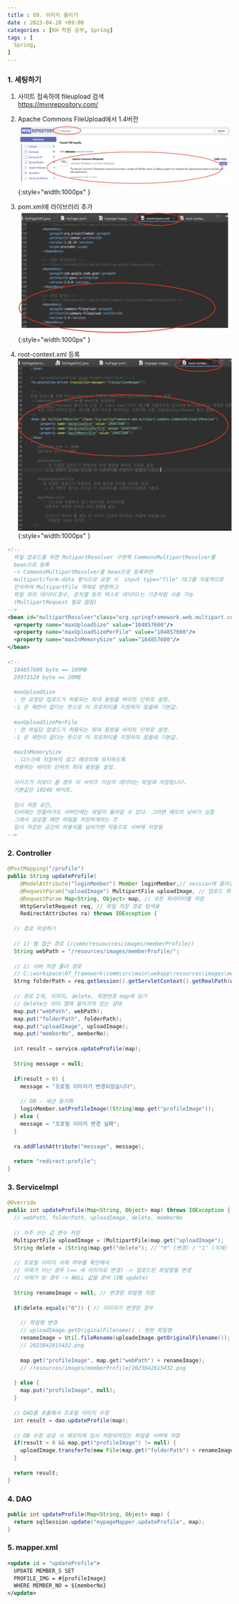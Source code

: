 ```yaml
---
title : 09. 이미지 올리기
date : 2023-04-28 +09:00
categories : [KH 학원 공부, Spring]
tags : [
  Spring,
]
---
```

<!-- ![](/assets/img/Spring/aaaa.png){:style="border:1px solid #eaeaea; border-radius: 7px; padding: 0px;" } -->
<!-- ![](/assets/img/Spring/9-1.png){:style="width:1000px" } -->

### 1. 세팅하기

1) 사이트 접속하여 fileupload 검색    
<a href="https://mvnrepository.com/" target="_blank">https://mvnrepository.com/</a>

2) Apache Commons FileUpload에서 1.4버전
![](/assets/img/Spring/9-1.png){:style="width:1000px" }

3) pom.xml에 라이브러리 추가
![](/assets/img/Spring/9-2.png){:style="width:1000px" }

4) root-context.xml 등록
![](/assets/img/Spring/9-3.png){:style="width:1000px" }

```xml
<!--
  파일 업로드를 위한 MutipartResolver 구현체 CommonsMultipartResolver를
  bean으로 등록
  -> CommonsMultipartResolver를 bean으로 등록하면
  multipart/form-data 형식으로 요청 시  input type="file" 태그를 자동적으로
  인식하여 MultipartFile 객체로 반환하고
  파일 외의 데이터(정수, 문자열 등의 텍스트 데이터)는 기존처럼 사용 가능
  (MultipartRequest 필요 없음)
-->
<bean id="multipartResolver"class="org.springframework.web.multipart.commons.CommonsMultipartResolver">
  <property name="maxUploadSize" value="104857600"/>
  <property name="maxUploadSizePerFile" value="104857600"/>
  <property name="maxInMemorySize" value="104857600"/>
</bean>

<!--
  104857600 byte == 100MB
  20971520 byte == 20MB
  
  maxUploadSize
  : 한 요청당 업로드가 허용되는 최대 용량을 바이트 단위로 설정.
  -1 은 제한이 없다는 뜻으로 이 프로퍼티를 지정하지 않을때 기본값.
  
  maxUploadSizePerFile
  : 한 파일당 업로드가 허용되는 최대 용량을 바이트 단위로 설정.
  -1 은 제한이 없다는 뜻으로 이 프로퍼티를 지정하지 않을때 기본값.
  
  maxInMemorySize
  : 디스크에 저장하지 않고 메모리에 유지하도록
  허용하는 바이트 단위의 최대 용량을 설정.
  
  사이즈가 이보다 클 경우 이 사이즈 이상의 데이터는 파일에 저장됩니다.
  기본값은 10240 바이트.
  
  임시 저장 공간,
  디비에는 안들어가도 서버단에는 파일이 올라갈 수 있다. 그러면 메모리 낭비가 심함
  그래서 성공할 때만 파일을 저장하게하는 것
  임시 저장된 공간의 허용치를 넘어가면 자동으로 서버에 저장됨
-->
```

### 2. Controller

```java
@PostMapping("/profile")
public String updateProfile( 
    @ModelAttribute("loginMember") Member loginMember,// session에 올라간 회원 정보 
    @RequestParam("uploadImage") MultipartFile uploadImage, // 업로드 파일
    @RequestParam Map<String, Object> map, // 모든 파라미터를 저장
    HttpServletRequest req, // 파일 저장 경로 탐색용
    RedirectAttributes ra) throws IOException {

  // 경로 작성하기
  
  // 1) 웹 접근 경로 (/comm/resuources/images/memberProfile/)
  String webPath = "/resources/images/memberProfile/";
  
  // 2) 서버 저장 폴더 경로
  // C:\workspace\07_framework\comm\src\main\webapp\resources\images\memberProfile
  Strng folderPath = req.getSession().getServletContext().getRealPath(webPath);
  
  // 경로 2개, 이미지, delete, 회원번호 map에 담기
  // delete는 이미 맵에 들어가져 있는 상태
  map.put("webPath", webPath);
  map.put("folderPath", folderPath);
  map.put("uploadImage", uploadImage);
  map.put("memberNo", memberNo);
  
  int result = service.updateProfile(map);
  
  String message = null;
  
  if(result > 0) {
    message = "프로필 이미지가 변경되었습니다";
  
    // DB - 세션 동기화
    loginMember.setProfileImage((String)map.get("profileImage"));
  } else {
    message = "프로필 이미지 변경 실패";
  }
  
  ra.addFlashAttribute("message", message);
  
  return "redirect:profile";
}
```

### 3. ServiceImpl

```java
@Override
public int updateProfile(Map<String, Object> map) throws IOException {
  // webPath, folderPath, uploadImage, delete, memberNo
  
  // 자주 쓰는 값 변수 저장
  MultipartFile uploadImage = (MultipartFile)map.get("uploadImage");
  String delete = (String)map.get("delete"); // "0" (변경) / "1" (삭제)
  
  // 프로필 이미지 삭제 여부를 확인해서
  // 삭제가 아닌 경우 (== 새 이미지로 변경) -> 업로드된 파일명을 변경
  // 삭제가 된 경우 -> NULL 값을 준비 (DB update)
  
  String renameImage = null; // 변경된 파일명 저장
  
  if(delete.equals("0")) { // 이미지가 변경된 경우
  
    // 파일명 변경
    // uploadImage.getOriginalFilename() : 원본 파일명
    renameImage = Util.fileRename(uploadeImage.getOriginalFilename());
    // 2023042815432.png
    
    map.get("profileImage", map.get("webPath") + renameImage);
    // /resources/images/memberProfile/2023042815432.png
  
  } else {
    map.put("profileImage", null);
  }
  
  // DAO를 호출해서 프로필 이미지 수정
  int result = dao.updateProfile(map);
  
  // DB 수정 성공 시 메모리에 임시 저장되어있는 파일을 서버에 저장
  if(result > 0 && map.get("profileImage") != null) {
    uploadImage.transferTo(new File(map.get("folderPath") + renameImage));
  }
  
  return result;
}
```

### 4. DAO

```java
public int updateProfile(Map<String, Object> map) {
  return sqlSession.update("mypageMapper.updateProfile", map);
}
```

### 5. mapper.xml

```xml
<update id = "updateProfile">
  UPDATE MEMBER_S SET
  PROFILE_IMG = #{profileImage}
  WHERE MEMBER_NO = ${memberNo}
</update>
```
